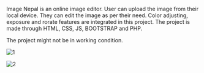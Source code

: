 Image Nepal is an online image editor. User can upload the image from their local device. They can edit the image as per their need. Color adjusting, exposure and rorate features are integrated in this project. The project is made through HTML, CSS, JS, BOOTSTRAP and PHP.

The project might not be in working condition.

![1](https://user-images.githubusercontent.com/44722913/193503944-f7358d55-ebfd-438b-96fc-8efb51835cab.png)


![2](https://user-images.githubusercontent.com/44722913/193503954-fd49e89d-bee8-4db9-8566-1ccfc3558c36.png)
